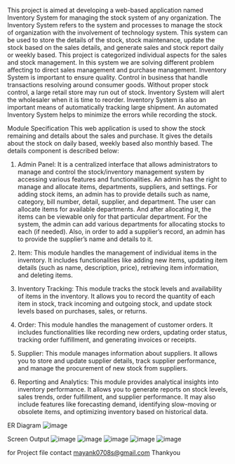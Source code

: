 This project is aimed at developing a web-based application named Inventory System for managing the stock system of any organization. The Inventory System refers to the system and processes to manage the stock of organization with the involvement of technology system. This system can be used to store the details of the stock, stock maintenance, update the stock based on the sales details, and generate sales and stock report daily or weekly based. This project is categorized individual aspects for the sales and stock management. In this system we are solving different problem affecting to direct sales management and purchase management. Inventory System is important to ensure quality. Control in business that handle transactions resolving around consumer goods. Without proper stock control, a large retail store may run out of stock. Inventory System will alert the wholesaler when it is time to reorder. Inventory System is also an important means of automatically tracking large shipment. An automated Inventory System helps to minimize the errors while recording the stock.

Module Specification
This web application is used to show the stock remaining and details about the sales and purchase. It gives the details about the stock on daily based, weekly based also monthly based. The details component is described below:
1.	Admin Panel: It is a centralized interface that allows administrators to manage and control the stock/inventory management system by accessing various features and functionalities.
An admin has the right to manage and allocate items, departments, suppliers, and settings. For adding stock items, an admin has to provide details such as name, category, bill number, detail, supplier, and department. The user can allocate items for available departments. And after allocating it, the items can be viewable only for that particular department. For the system, the admin can add various departments for allocating stocks to each (if needed). Also, in order to add a supplier’s record, an admin has to provide the supplier’s name and details to it.

2.	Item: This module handles the management of individual items in the inventory. It includes functionalities like adding new items, updating item details (such as name, description, price), retrieving item information, and deleting items.

3.	Inventory Tracking: This module tracks the stock levels and availability of items in the inventory. It allows you to record the quantity of each item in stock, track incoming and outgoing stock, and update stock levels based on purchases, sales, or returns.

4.	Order: This module handles the management of customer orders. It includes functionalities like recording new orders, updating order status, tracking order fulfillment, and generating invoices or receipts.

5.	Supplier: This module manages information about suppliers. It allows you to store and update supplier details, track supplier performance, and manage the procurement of new stock from suppliers.
6.	Reporting and Analytics: This module provides analytical insights into inventory performance. It allows you to generate reports on stock levels, sales trends, order fulfillment, and supplier performance. It may also include features like forecasting demand, identifying slow-moving or obsolete items, and optimizing inventory based on historical data.


ER Diagram
![image](https://github.com/mayanksharma20/inventory_or_stock_management_system/assets/47239249/40b41638-4611-4fc7-98aa-384a068699a1)

Screen Output
![image](https://github.com/mayanksharma20/inventory_or_stock_management_system/assets/47239249/d1228d15-201f-43c5-88e9-2f10501fd600)
![image](https://github.com/mayanksharma20/inventory_or_stock_management_system/assets/47239249/4fe9a139-57b9-4d41-ba5f-60d7b8437c92)
![image](https://github.com/mayanksharma20/inventory_or_stock_management_system/assets/47239249/beb84b50-3b08-470e-abf3-793896134ab6)
![image](https://github.com/mayanksharma20/inventory_or_stock_management_system/assets/47239249/2a3c07da-6d8a-4eab-b933-1b528dbf92f3)
![image](https://github.com/mayanksharma20/inventory_or_stock_management_system/assets/47239249/a65b2349-101c-42f3-89f0-1b2e94215992)

for Project file contact mayank0708s@gmail.com
Thankyou



